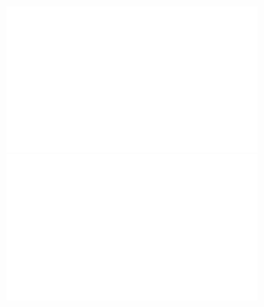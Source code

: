 <!-- ### Hi there 👋 -->

<div align="center">

[![overview](https://github.com/belal-bh/belal-bh/blob/main/generated/overview.svg)](https://github.com/belal-bh)
[![languages](https://github.com/belal-bh/belal-bh/blob/main/generated/languages.svg)](https://github.com/belal-bh?tab=repositories&q=&type=public&language=&sort=stargazers)

</div>

<!--
**belal-bh/belal-bh** is a ✨ _special_ ✨ repository because its `README.md` (this file) appears on your GitHub profile.

Here are some ideas to get you started:

- 🔭 I’m currently working on ...
- 🌱 I’m currently learning ...
- 👯 I’m looking to collaborate on ...
- 🤔 I’m looking for help with ...
- 💬 Ask me about ...
- 📫 How to reach me: ...
- 😄 Pronouns: ...
- ⚡ Fun fact: ...
-->

